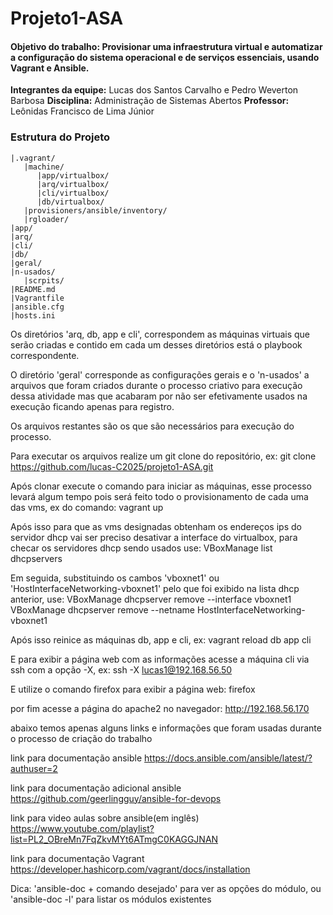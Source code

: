 # Projeto1-ASA
#### Objetivo do trabalho: Provisionar uma infraestrutura virtual e automatizar a configuração do sistema operacional e de serviços essenciais, usando Vagrant e Ansible.

**Integrantes da equipe:**
Lucas dos Santos Carvalho e Pedro Weverton Barbosa
**Disciplina:**
Administração de Sistemas Abertos
**Professor:**
Leônidas Francisco de Lima Júnior
### Estrutura do Projeto
```
|.vagrant/
   |machine/
      |app/virtualbox/
      |arq/virtualbox/
      |cli/virtualbox/
      |db/virtualbox/
   |provisioners/ansible/inventory/
   |rgloader/
|app/   
|arq/
|cli/
|db/
|geral/
|n-usados/
   |scrpits/
|README.md
|Vagrantfile
|ansible.cfg
|hosts.ini
```

Os diretórios 'arq, db, app e cli', correspondem as máquinas virtuais que serão criadas e contido em cada um desses diretórios está o playbook correspondente.

O diretório 'geral' corresponde as configurações gerais e o 'n-usados' a arquivos que foram criados durante o processo criativo para execução dessa atividade mas que acabaram por não ser efetivamente usados na execução ficando apenas para registro.

Os arquivos restantes são os que são necessários para execução do processo.

Para executar os arquivos realize um git clone do repositório, ex:
    git clone https://github.com/lucas-C2025/projeto1-ASA.git

Após clonar execute o comando para iniciar as máquinas, esse processo levará algum tempo pois será feito todo o provisionamento de cada uma das vms, ex do comando:
    vagrant up

Após isso para que as vms designadas obtenham os endereços ips do servidor dhcp vai ser preciso desativar a interface do virtualbox, para checar os servidores dhcp sendo usados use:
    VBoxManage list dhcpservers

Em seguida, substituindo os cambos 'vboxnet1' ou 'HostInterfaceNetworking-vboxnet1' pelo que foi exibido na lista dhcp anterior, use:
    VBoxManage dhcpserver remove --interface vboxnet1  
    VBoxManage dhcpserver remove --netname HostInterfaceNetworking-vboxnet1

Após isso reinice as máquinas db, app e cli, ex:
    vagrant reload db app cli

E para exibir a página web com as informações acesse a máquina cli via ssh com a opção -X, ex:
    ssh -X lucas1@192.168.56.50

E utilize o comando firefox para exibir a página web:
    firefox

por fim acesse a página do apache2 no navegador:
    http://192.168.56.170


abaixo temos apenas alguns links e informações que foram usadas durante o processo de criação do trabalho


link para documentação ansible https://docs.ansible.com/ansible/latest/?authuser=2

link para documentação adicional ansible https://github.com/geerlingguy/ansible-for-devops

link para video aulas sobre ansible(em inglês) https://www.youtube.com/playlist?list=PL2_OBreMn7FqZkvMYt6ATmgC0KAGGJNAN

link para documentação Vagrant https://developer.hashicorp.com/vagrant/docs/installation

Dica:
    'ansible-doc + comando desejado' para ver as opções do módulo, ou 'ansible-doc -l' para listar os módulos existentes


